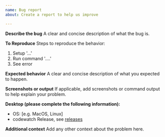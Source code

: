 ```yaml
---
name: Bug report
about: Create a report to help us improve

---
```


**Describe the bug**
A clear and concise description of what the bug is.

 **To Reproduce**
 Steps to reproduce the behavior:
 1. Setup '...'
 2. Run command '....'
 3. See error

**Expected behavior**
A clear and concise description of what you expected to happen.

 **Screenshots or output**
 If applicable, add screenshots or command output to help explain your problem.

 **Desktop (please complete the following information):**
  - OS: [e.g. MacOS, Linux]
  - codewatch Release, see [releases](https://github.com/tophat/codewatch/releases)

**Additional context**
Add any other context about the problem here.
